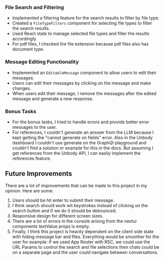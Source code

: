 ### File Search and Filtering

- Implemented a filtering feature for the search results to filter by file type.
- Created a `FileTypeFilters` component for selecting file types to filter the search results.
- Used React state to manage selected file types and filter the results accordingly.
- For pdf files, I checked the file extension because pdf files also has document type.

### Message Editing Functionality

- Implemented an `EditableMessage` component to allow users to edit their messages.
- Users can edit their messages by clicking on the message and make changes.
- When users edit their message, I remove the messages after the edited message and generate a new response.

### Bonus Tasks

- For the bonus tasks, I tried to handle errors and provide better error messages to the user.
- For references, I couldn't generate an answer from the LLM because I kept getting the "cannot generate on fields" error. Also in the Unbody dashboard I couldn't use generate on the GraphQl playground and couldn't find a solution or example for this in the docs. But assuming I get references from the Unbody API, I can easily implement the references feature.

## Future Improvements

There are a lot of improvements that can be made to this project in my opinion. Here are some:

1. Users should be hit enter to submit their message.
2. I think search should work wit keystrokes instead of clicking on the search button and if we do it should be debounced.
3. Responsive design for different screen sizes.
4. There are a lot of errors in the console arising from the nextui components textValue props is empty.
5. Finally, I think this project is heavily dependent on the client side state with hiding message bar and files. Everything would be smoother for the user for example: if we used App Router with RSC, we could use the URL Params to control the search and file selections then chats could be on a separate page and the user could navigate between conversations.
